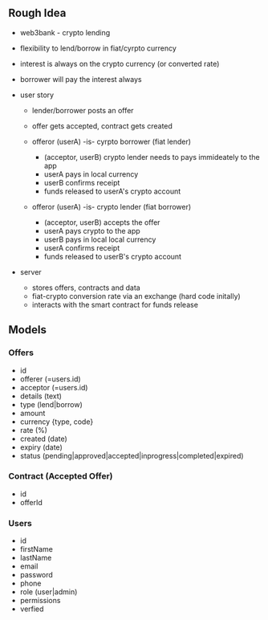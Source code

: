 ## Rough Idea
- web3bank - crypto lending

- flexibility to lend/borrow in fiat/cyrpto currency
- interest is always on the crypto currency (or converted rate)
- borrower will pay the interest always

- user story
    - lender/borrower posts an offer
    - offer gets accepted, contract gets created

    - offeror (userA) -is- cyrpto borrower (fiat lender)
        - (acceptor, userB) crypto lender needs to pays immideately to the app
        - userA pays in local currency
        - userB confirms receipt
        - funds released to userA's crypto account
    - offeror (userA) -is- crypto lender (fiat borrower)
        - (acceptor, userB) accepts the offer
        - userA pays crypto to the app
        - userB pays in local local currency
        - userA confirms receipt
        - funds released to userB's crypto account

- server
  - stores offers, contracts and data
  - fiat-crypto conversion rate via an exchange (hard code initally)
  - interacts with the smart contract for funds release

## Models

### Offers
- id
- offerer (=users.id)
- acceptor (=users.id)
- details (text)
- type (lend|borrow)
- amount
- currency {type, code}
- rate (%)
- created (date)
- expiry (date)
- status (pending|approved|accepted|inprogress|completed|expired)

### Contract (Accepted Offer)
- id
- offerId

### Users
- id
- firstName
- lastName
- email
- password
- phone
- role (user|admin)
- permissions
- verfied
